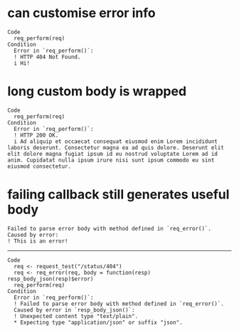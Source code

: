 # can customise error info

    Code
      req_perform(req)
    Condition
      Error in `req_perform()`:
      ! HTTP 404 Not Found.
      i Hi!

# long custom body is wrapped

    Code
      req_perform(req)
    Condition
      Error in `req_perform()`:
      ! HTTP 200 OK.
      i Ad aliquip et occaecat consequat eiusmod enim Lorem incididunt laboris deserunt. Consectetur magna ea ad quis dolore. Deserunt elit elit dolore magna fugiat ipsum id eu nostrud voluptate Lorem ad id anim. Cupidatat nulla ipsum irure nisi sunt ipsum commodo eu sint eiusmod consectetur.

# failing callback still generates useful body

    Failed to parse error body with method defined in `req_error()`.
    Caused by error:
    ! This is an error!

---

    Code
      req <- request_test("/status/404")
      req <- req_error(req, body = function(resp) resp_body_json(resp)$error)
      req_perform(req)
    Condition
      Error in `req_perform()`:
      ! Failed to parse error body with method defined in `req_error()`.
      Caused by error in `resp_body_json()`:
      ! Unexpected content type "text/plain".
      * Expecting type "application/json" or suffix "json".

